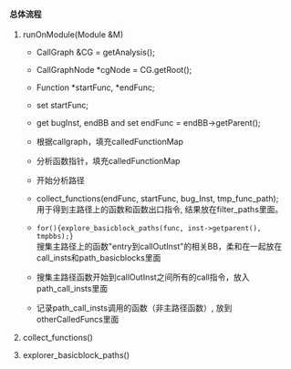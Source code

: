 #### 总体流程

1. runOnModule(Module &M)

	+ CallGraph &CG = getAnalysis<CallGraph>();
	+ CallGraphNode *cgNode = CG.getRoot();
	+ Function *startFunc, *endFunc;
	+ set startFunc;
	+ get bugInst, endBB and set endFunc = endBB->getParent();

	+ 根据callgraph，填充calledFunctionMap
	+ 分析函数指针，填充calledFunctionMap

	+ 开始分析路径
	+ collect_functions(endFunc, startFunc, bug_Inst, tmp_func_path);  
		用于得到主路径上的函数和函数出口指令, 结果放在filter_paths里面。
	+ `for(){explore_basicblock_paths(func, inst->getparent(), tmpbbs);}`  
		搜集主路径上的函数"entry到callOutInst"的相关BB，柔和在一起放在call_insts和path_basicblocks里面
	+ 搜集主路径函数开始到callOutInst之间所有的call指令，放入path_call_insts里面
	+ 记录path_call_insts调用的函数（非主路径函数）, 放到otherCalledFuncs里面

2. collect_functions()
3. explorer_basicblock_paths()
